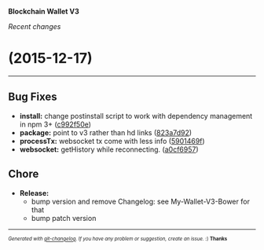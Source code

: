__Blockchain Wallet V3__

_Recent changes_

#   (2015-12-17)



---

## Bug Fixes

- **install:** change postinstall script to work with dependency management in npm 3+
  ([c992f50e](https://github.com/blockchain/My-Wallet-V3/commit/c992f50e85d4d6b2ab8e239ce246f3867c13c87d))
- **package:** point to v3 rather than hd links
  ([823a7d92](https://github.com/blockchain/My-Wallet-V3/commit/823a7d925b6d6aebb9741c90eb13355f2b7d7884))
- **processTx:** websocket tx come with less info
  ([5901469f](https://github.com/blockchain/My-Wallet-V3/commit/5901469f093e7d351c83d56673f51bf19ac8899f))
- **websocket:** getHistory while reconnecting.
  ([a0cf6957](https://github.com/blockchain/My-Wallet-V3/commit/a0cf6957f2cb122691a1ae2c4028bb3a3268b816))


## Chore

- **Release:**
  - bump version and remove Changelog: see My-Wallet-V3-Bower for that
  - bump patch version



---
<sub><sup>*Generated with [git-changelog](https://github.com/rafinskipg/git-changelog). If you have any problem or suggestion, create an issue.* :) **Thanks** </sub></sup>